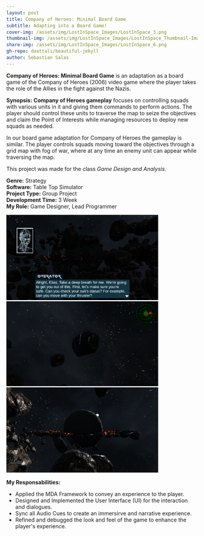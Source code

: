```yaml
---
layout: post
title: Company of Heroes: Minimal Board Game
subtitle: Adapting into a Board Game!
cover-img: /assets/img/LostInSpace_Images/LostInSpace_3.png
thumbnail-img: /assets/img/LostInSpace_Images/LostInSpace_Thumbnail-Image.png
share-img: /assets/img/LostInSpace_Images/LostInSpace_6.png
gh-repo: daattali/beautiful-jekyll
author: Sebastian Salas
---
```


**Company of Heroes: Minimal Board Game** is an adaptation as a board game of the Company of Heroes (2006) video game where the player takes the role of the Allies in the fight against the Nazis.

**Synopsis:**
**Company of Heroes gameplay** focuses on controlling squads with various units in it and giving them commands to perform actions. The player should control these units to traverse the map to seize the objectives and claim the Point of Interests while managing resources to deploy new squads as needed.

In our board game adaptation for Company of Heroes the gameplay is similar. The player controls squads moving toward the objectives through a grid map with fog of war, where at any time an enemy unit can appear while traversing the map.

This project was made for the class *Game Design and Analysis*.

**Genre:** Strategy\
**Software:** Table Top Simulator\
**Project Type:** Group Project\
**Development Time:** 3 Week\
**My Role:** Game Designer, Lead Programmer

<div class="row">
  <div class="column">
    <img src="/assets/img/LostInSpace_Images/LostInSpace_8.png" width="400" /> 
    </div>
    <div class="column">
      <img src="/assets/img/LostInSpace_Images/LostInSpace_5.png" width="400" /> 
    </div>
    <div class="column">
      <img src="/assets/img/LostInSpace_Images/LostInSpace_7.png" width="400" />
    </div>    
</div>


**My Responsabilities:**
* Applied the MDA Framework to convey an experience to the player.
* Designed and Implemented the User Interface (UI) for the interaction and dialogues.
* Sync all Audio Cues to create an immersirve and narrative experience.
* Refined and debugged the look and feel of the game to enhance the player's experience.
